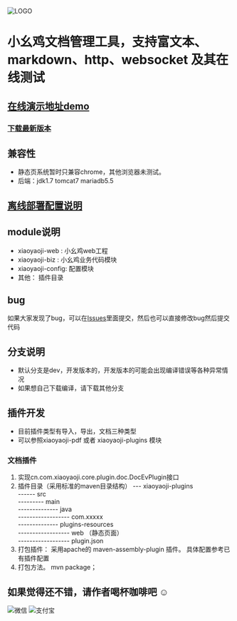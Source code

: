 ![LOGO](http://www.xiaoyaoji.cn/assets/img/logo/full.png)
# 小幺鸡文档管理工具，支持富文本、markdown、http、websocket 及其在线测试
## [在线演示地址demo](http://www.xiaoyaoji.cn/project/demo/view)


### [下载最新版本](http://git.oschina.net/zhoujingjie/apiManager/releases)

## 兼容性
* 静态页系统暂时只兼容chrome，其他浏览器未测试。
* 后端：jdk1.7 tomcat7  mariadb5.5

## [离线部署配置说明](http://git.oschina.net/zhoujingjie/apiManager/wikis/Home)


## module说明
* xiaoyaoji-web : 小幺鸡web工程
* xiaoyaoji-biz : 小幺鸡业务代码模块
* xiaoyaoji-config: 配置模块
* 其他： 插件目录



## bug
如果大家发现了bug，可以在[Issues](http://git.oschina.net/zhoujingjie/apiManager/issues)里面提交，然后也可以直接修改bug然后提交代码



## 分支说明
* 默认分支是dev，开发版本的，开发版本的可能会出现编译错误等各种异常情况
* 如果想自己下载编译，请下载其他分支



## 插件开发
* 目前插件类型有导入，导出，文档三种类型
* 可以参照xiaoyaoji-pdf 或者 xiaoyaoji-plugins 模块
### 文档插件
1. 实现cn.com.xiaoyaoji.core.plugin.doc.DocEvPlugin接口
2. 插件目录（采用标准的maven目录结构）
 --- xiaoyaoji-plugins  
 ------ src  
 --------- main  
 -------------- java  
 ------------------ com.xxxxx  
 -------------- plugins-resources  
 ------------------ web （静态页面）  
 ------------------ plugin.json  
3. 打包插件： 采用apache的 maven-assembly-plugin 插件。 具体配置参考已有插件配置
4. 打包方法。 mvn package；




## 如果觉得还不错，请作者喝杯咖啡吧 ☺
![微信](http://0d077ef9e74d8.cdn.sohucs.com/pV4oizD_png)
![支付宝](http://0d077ef9e74d8.cdn.sohucs.com/pV4ojyC_png)


